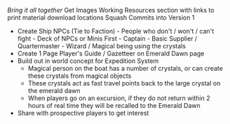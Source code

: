  *Bring it all together*
Get Images Working
Resources section with links to print material download locations
Squash Commits into Version 1
- Create Ship NPCs (Tie to Faction)
		- People who don't / won't / can't fight
		- Deck of NPCs or Minis First
		- Captain
		- Basic Supplier / Quartermaster
		- Wizard / Magical being using the crystals
- Create 1 Page Player's Guide / Gazetteer on Emerald Dawn page
- Build out in world concept for Expedition System
	- Magical person on the boat has a number of crystals, or can create these crystals from magical objects
	- These crystals act as fast travel points back to the large crystal on the emerald dawn
	- When players go on an excursion, if they do not return within 2 hours of real time they will be recalled to the Emerald Dawn
- Share with prospective players to get interest


